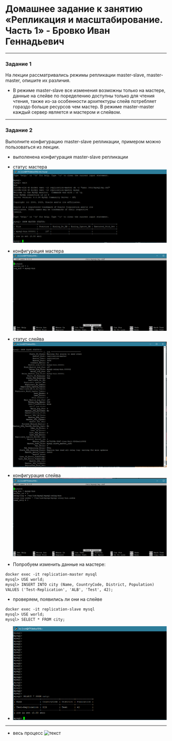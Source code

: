 # Домашнее задание к занятию «Репликация и масштабирование. Часть 1» - Бровко Иван Геннадьевич

---

### Задание 1

На лекции рассматривались режимы репликации master-slave, master-master, опишите их различия.

* В режиме master-slave все изменения возможны только на мастере, данные на слейве по поределению доступны только для чтения чтения, также из-за особенности архитектуры слейв потребляет гораздо больше ресурсов чем мастер. В режиме master-master каждый сервер является и мастером и слейвом.

---

### Задание 2

Выполните конфигурацию master-slave репликации, примером можно пользоваться из лекции.
* выполенена конфигурация master-slave репликации
* статус мастера ![скрин](img/hw-12-06/2.png)
* конфигурация мастера ![скрин](img/hw-12-06/master-config.png)
* статус слейва ![скрин](img/hw-12-06/2-1.png)
* конфигурация слейва ![скрин](img/hw-12-06/slave-config.png)

* Попробуем изменить данные на мастере:
```
docker exec -it replication-master mysql
mysql> USE world;
mysql> INSERT INTO city (Name, CountryCode, District, Population) VALUES ('Test-Replication', 'ALB', 'Test', 42);
```
* проверяем, появились ли они на слейве
```
docker exec -it replication-slave mysql
mysql> USE world;
mysql> SELECT * FROM city;
```
* ![скрин](img/hw-12-06/check-slave-base.png)

---
* весь процесс ![текст](img/hw-12-06/process)
